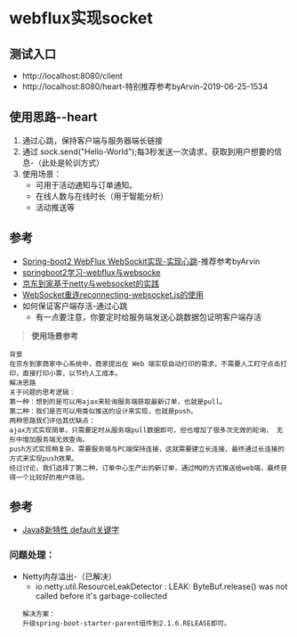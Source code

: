 # webflux实现socket
## 测试入口
- http://localhost:8080/client
- http://localhost:8080/heart-特别推荐参考byArvin-2019-06-25-1534

## 使用思路--heart
1. 通过心跳，保持客户端与服务器端长链接
2. 通过 sock.send("Hello-World");每3秒发送一次请求，获取到用户想要的信息-（此处是轮训方式）
3. 使用场景：
    - 可用于活动通知与订单通知。
    - 在线人数与在线时长（用于智能分析）
    - 活动推送等

## 参考
- [Spring-boot2 WebFlux WebSockit实现-实现心跳](https://blog.csdn.net/daisy_xiu/article/details/80708620)-推荐参考byArvin
- [springboot2学习-webflux与websocke](https://blog.csdn.net/j903829182/article/details/80545876)
- [京东到家基于netty与websocket的实践](https://blog.csdn.net/zl1zl2zl3/article/details/84660271)
- [WebSocket重连reconnecting-websocket.js的使用](https://www.cnblogs.com/kennyliu/p/6477746.html)
- 如何保证客户端存活-通过心跳
    - 有一点要注意，你要定时给服务端发送心跳数据包证明客户端存活

> **使用场景参考**

```
背景
在京东到家商家中心系统中，商家提出在 Web 端实现自动打印的需求，不需要人工盯守点击打印，直接打印小票，以节约人工成本。
解决思路
关于问题的思考逻辑：
第一种：想到的是可以用ajax来轮询服务端获取最新订单，也就是pull。
第二种：我们是否可以用类似推送的设计来实现，也就是push。
两种思路我们评估其优缺点：
ajax方式实现简单，只需要定时从服务端pull数据即可，但也增加了很多次无效的轮询， 无形中增加服务端无效查询。
push方式实现稍复杂，需要服务端与PC端保持连接，这就需要建立长连接，最终通过长连接的方式来实现push效果。
经过讨论，我们选择了第二种，订单中心生产出的新订单，通过MQ的方式推送给web端，最终获得一个比较好的用户体验。
```

## 参考
- [Java8新特性 default关键字](https://blog.csdn.net/xcy1193068639/article/details/80249380)

### 问题处理：
- Netty内存溢出-（已解决）
    - io.netty.util.ResourceLeakDetector       : LEAK: ByteBuf.release() was not called before it's garbage-collected
    ```
    解决方案：
    升级spring-boot-starter-parent组件到2.1.6.RELEASE即可。
    ```
